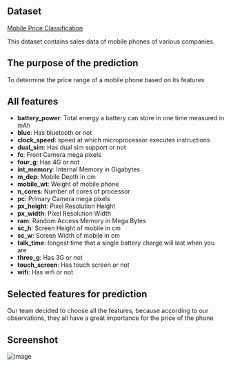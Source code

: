 ## Dataset
[Mobile Price Classification](https://www.kaggle.com/datasets/iabhishekofficial/mobile-price-classification?select=train.csv)

This dataset contains sales data of mobile phones of various companies.

## The purpose of the prediction 
To determine the price range of a mobile phone based on its features

## All features
- **battery_power**: Total energy a battery can store in one time measured in mAh
- **blue**: Has bluetooth or not
- **clock_speed**: speed at which microprocessor executes instructions
- **dual_sim**: Has dual sim support or not
- **fc**: Front Camera mega pixels
- **four_g**: Has 4G or not
- **int_memory**: Internal Memory in Gigabytes
- **m_dep**: Mobile Depth in cm
- **mobile_wt**: Weight of mobile phone
- **n_cores**: Number of cores of processor
- **pc**: Primary Camera mega pixels
- **px_height**: Pixel Resolution Height
- **px_width**: Pixel Resolution Width
- **ram**: Random Access Memory in Mega Bytes
- **sc_h**: Screen Height of mobile in cm
- **sc_w**: Screen Width of mobile in cm
- **talk_time**: longest time that a single battery charge will last when you are
- **three_g**: Has 3G or not
- **touch_screen**: Has touch screen or not
- **wifi**: Has wifi or not

## Selected features for prediction

Our team decided to choose all the features, because according to our observations, they all have a great importance for the price of the phone

## Screenshot

![image](https://github.com/PNUAITeam13/Mobile-Pricing/assets/99980555/4901ce5f-1ccf-4e59-8875-4efd73b35516)
